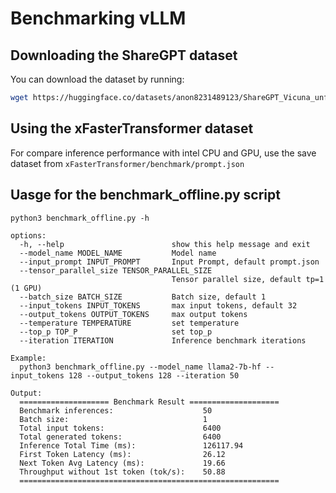 # Benchmarking vLLM

## Downloading the ShareGPT dataset

You can download the dataset by running:
```bash
wget https://huggingface.co/datasets/anon8231489123/ShareGPT_Vicuna_unfiltered/resolve/main/ShareGPT_V3_unfiltered_cleaned_split.json
```

## Using the xFasterTransformer dataset

For compare inference performance with intel CPU and GPU, use the save dataset from `xFasterTransformer/benchmark/prompt.json`

## Uasge for the benchmark_offline.py script

```
python3 benchmark_offline.py -h

options:
  -h, --help                        show this help message and exit
  --model_name MODEL_NAME           Model name
  --input_prompt INPUT_PROMPT       Input Prompt, default prompt.json
  --tensor_parallel_size TENSOR_PARALLEL_SIZE
                                    Tensor parallel size, default tp=1 (1 GPU)
  --batch_size BATCH_SIZE           Batch size, default 1
  --input_tokens INPUT_TOKENS       max input tokens, default 32
  --output_tokens OUTPUT_TOKENS     max output tokens
  --temperature TEMPERATURE         set temperature
  --top_p TOP_P                     set top_p
  --iteration ITERATION             Inference benchmark iterations

Example:
  python3 benchmark_offline.py --model_name llama2-7b-hf --input_tokens 128 --output_tokens 128 --iteration 50

Output:
  ==================== Benchmark Result ====================
  Benchmark inferences:                    50
  Batch size:                              1
  Total input tokens:                      6400
  Total generated tokens:                  6400
  Inference Total Time (ms):               126117.94
  First Token Latency (ms):                26.12
  Next Token Avg Latency (ms):             19.66
  Throughput without 1st token (tok/s):    50.88
  ==========================================================



```
  
